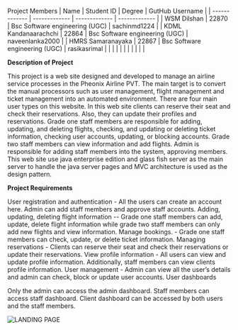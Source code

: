 Project Members
| Name          | Student ID    | Degree        | GutHub Username |
| ------------- | ------------- | ------------- | -------------   |
|   WSM Dilshan            | 22870              |   Bsc Software engineering (UGC)            |         sachinmd1224        |
|         KDML Kandanaarachchi      |      22864         |        Bsc Software engineering (UGC)       |        naveenlanka2000         |
|        HMRS Samaranayaka       |       22867        |         Bsc Software engineering (UGC)      |        rasikasrimal         |
|               |               |               |                 |
|               |               |               |                 |

**Description of Project**

This project is a web site designed and developed to manage an airline service processes in the Pheonix Airline PVT. The main target is to convert the manual processors such as user management, flight management and ticket management into an automated environment. There are four main user types on this website. In this web site clients can reserve their seat and check their reservations. Also, they can update their profiles and reservations. Grade one staff members are responsible for adding, updating, and deleting flights, checking, and updating or deleting ticket information, checking user accounts, updating, or blocking accounts. Grade two staff members can view information and add flights. Admin is responsible for adding staff members into the system, approving members. This web site use java enterprise edition and glass fish server as the main server to handle the java server pages and MVC architecture is used as the design pattern.

**Project Requirements**

User registration and authentication - All the users can create an account here.
Admin can add staff members and approve staff accounts.
Adding, updating, deleting flight information -- Grade one staff members can add, update, delete flight information while grade two staff members can only add new flights and view information.
Manage bookings. - Grade one staff members can check, update, or delete ticket information.
Managing reservations - Clients can reserve their seat and check their reservations or update their reservations.
View profile information - All users can view and update profile information. Additionally, staff members can view clients profile information.
User management - Admin can view all the user’s details and admin can check, block or update user accounts.
User dashboards

Only the admin can access the admin dashboard.
Staff members can access staff dashboard.
Client dashboard can be accessed by both users and the staff members.

![LANDING PAGE](https://i.ibb.co/4swgh56/Screenshot-44.png)
